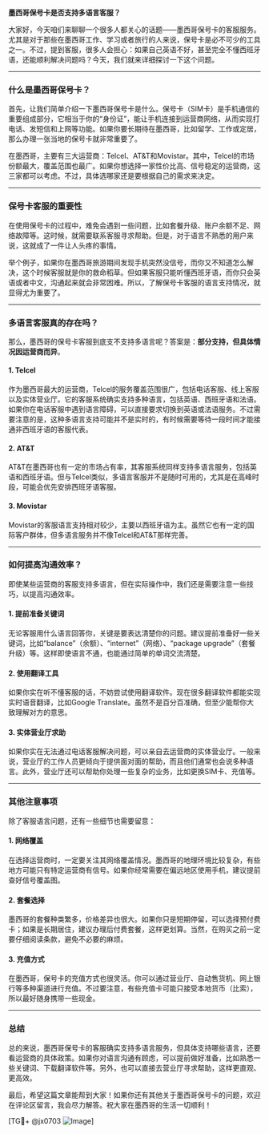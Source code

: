 **墨西哥保号卡是否支持多语言客服？**

大家好，今天咱们来聊聊一个很多人都关心的话题——墨西哥保号卡的客服服务。尤其是对于那些在墨西哥工作、学习或者旅行的人来说，保号卡是必不可少的工具之一。不过，提到客服，很多人会担心：如果自己英语不好，甚至完全不懂西班牙语，还能顺利解决问题吗？今天，我们就来详细探讨一下这个问题。

---

### **什么是墨西哥保号卡？**

首先，让我们简单介绍一下墨西哥保号卡是什么。保号卡（SIM卡）是手机通信的重要组成部分，它相当于你的“身份证”，能让手机连接到运营商网络，从而实现打电话、发短信和上网等功能。如果你要长期待在墨西哥，比如留学、工作或定居，那么办理一张当地的保号卡就非常重要了。

在墨西哥，主要有三大运营商：Telcel、AT&T和Movistar。其中，Telcel的市场份额最大，覆盖范围也最广。如果你想选择一家性价比高、信号稳定的运营商，这三家都可以考虑。不过，具体选哪家还是要根据自己的需求来决定。

---

### **保号卡客服的重要性**

在使用保号卡的过程中，难免会遇到一些问题，比如套餐升级、账户余额不足、网络故障等。这时候，就需要联系客服寻求帮助。但是，对于语言不熟悉的用户来说，这就成了一件让人头疼的事情。

举个例子，如果你在墨西哥旅游期间发现手机突然没信号，而你又不知道怎么解决，这个时候客服就是你的救命稻草。但如果客服只能听懂西班牙语，而你只会英语或者中文，沟通起来就会非常困难。所以，了解保号卡客服的语言支持情况，就显得尤为重要了。

---

### **多语言客服真的存在吗？**

那么，墨西哥的保号卡客服到底支不支持多语言呢？答案是：**部分支持，但具体情况因运营商而异**。

#### **1. Telcel**
作为墨西哥最大的运营商，Telcel的服务覆盖范围很广，包括电话客服、线上客服以及实体营业厅。它的客服系统确实支持多种语言，包括英语、西班牙语和法语。如果你在电话客服中遇到语言障碍，可以直接要求切换到英语或法语服务。不过需要注意的是，这种多语言支持可能并不是实时的，有时候需要等待一段时间才能接通非西班牙语的客服代表。

#### **2. AT&T**
AT&T在墨西哥也有一定的市场占有率，其客服系统同样支持多语言服务，包括英语和西班牙语。但与Telcel类似，多语言客服并不是随时可用的，尤其是在高峰时段，可能会优先安排西班牙语客服。

#### **3. Movistar**
Movistar的客服语言支持相对较少，主要以西班牙语为主。虽然它也有一定的国际客户群体，但多语言服务并不像Telcel和AT&T那样完善。

---

### **如何提高沟通效率？**

即使某些运营商的客服支持多语言，但在实际操作中，我们还是需要注意一些技巧，以提高沟通效率。

#### **1. 提前准备关键词**
无论客服用什么语言回答你，关键是要表达清楚你的问题。建议提前准备好一些关键词，比如“balance”（余额）、“internet”（网络）、“package upgrade”（套餐升级）等。这样即使语言不通，也能通过简单的单词交流清楚。

#### **2. 使用翻译工具**
如果你实在听不懂客服的话，不妨尝试使用翻译软件。现在很多翻译软件都能实现实时语音翻译，比如Google Translate。虽然不是百分百准确，但至少能帮你大致理解对方的意思。

#### **3. 实体营业厅求助**
如果你实在无法通过电话客服解决问题，可以亲自去运营商的实体营业厅。一般来说，营业厅的工作人员更倾向于提供面对面的帮助，而且他们通常也会说多种语言。此外，营业厅还可以帮助你处理一些复杂的业务，比如更换SIM卡、充值等。

---

### **其他注意事项**

除了客服语言问题，还有一些细节也需要留意：

#### **1. 网络覆盖**
在选择运营商时，一定要关注其网络覆盖情况。墨西哥的地理环境比较复杂，有些地方可能只有特定运营商有信号。如果你经常需要在偏远地区使用手机，建议提前查好信号覆盖图。

#### **2. 套餐选择**
墨西哥的套餐种类繁多，价格差异也很大。如果你只是短期停留，可以选择预付费卡；如果是长期居住，建议办理后付费套餐，这样更划算。当然，在购买之前一定要仔细阅读条款，避免不必要的麻烦。

#### **3. 充值方式**
在墨西哥，保号卡的充值方式也很灵活。你可以通过营业厅、自动售货机、网上银行等多种渠道进行充值。不过要注意，有些充值卡可能只接受本地货币（比索），所以最好随身携带一些现金。

---

### **总结**

总的来说，墨西哥保号卡的客服确实支持多语言服务，但具体支持哪些语言，还要看运营商的具体政策。如果你对语言沟通有顾虑，可以提前做好准备，比如熟悉一些关键词、下载翻译软件等。另外，也可以直接去营业厅寻求帮助，这样更直观、更高效。

最后，希望这篇文章能帮到大家！如果你还有其他关于墨西哥保号卡的问题，欢迎在评论区留言，我会尽力解答。祝大家在墨西哥的生活一切顺利！

[TG💪+ @jx0703 ![Image](https://github.com/user-attachments/assets/dbca1d08-cadb-493c-b0ec-ad6f7a83f270)]
